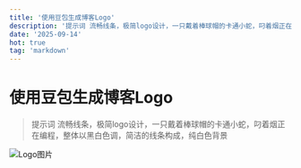 ```yaml
---
title: '使用豆包生成博客Logo'
description: '提示词 流畅线条，极简logo设计，一只戴着棒球帽的卡通小蛇，叼着烟正在编程，整体以黑白色调，简洁的线条构成，纯白色背景'
date: '2025-09-14'
hot: true
tag: 'markdown'
---
```


 # 使用豆包生成博客Logo

>提示词 流畅线条，极简logo设计，一只戴着棒球帽的卡通小蛇，叼着烟正在编程，整体以黑白色调，简洁的线条构成，纯白色背景

![Logo图片]( /img/logo.jpg) 